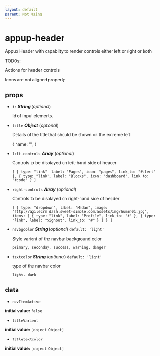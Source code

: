 ```yaml
---
layout: default
parent: Not Using
---
```

# appup-header 

Appup Header with capabilty to render controls either left or right or both

TODOs:

Actions for header controls

Icons are not aligned properly 

## props 

- `id` ***String*** (*optional*) 

  Id of input elements. 

- `title` ***Object*** (*optional*) 

  Details of the title that should be shown on the extreme left
  
  {
  name: "",
  } 

- `left-controls` ***Array*** (*optional*) 

  Controls to be displayed on left-hand side of header
  
  `
  [
  {
  type: "link",
  label: "Pages",
  icon: "pages",
  link_to: "#alert"
  },
  {
  type: "link",
  label: "Blocks",
  icon: "dashboard",
  link_to: "#code"
  }
  ]
  ` 

- `right-controls` ***Array*** (*optional*) 

  Controls to be displayed on right-hand side of header
  
  `
  [
  {
  type: "dropdown",
  label: "Madan",
  image: "http://agilecrm.dash.sweet-simple.com/assets/img/human01.jpg",
  items: [
  {
  type: "link",
  label: "Profile",
  link_to: "#"
  },
  {
  type: "link",
  label: "Signout",
  link_to: "#"
  }
  ]
  }
  ]
  ` 

- `navbgcolor` ***String*** (*optional*) `default: 'light'` 

  Style varient of the navbar background color
  
  `primary, seconday, success, warning, danger` 

- `textcolor` ***String*** (*optional*) `default: 'light'` 

  type of the navbar color
  
  `light, dark` 

## data 

- `navItemActive` 

**initial value:** `false` 

- `titleVarient` 

**initial value:** `[object Object]` 

- `titletextcolor` 

**initial value:** `[object Object]` 

